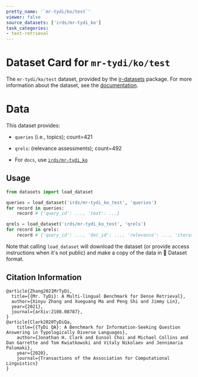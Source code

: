 ```yaml
---
pretty_name: '`mr-tydi/ko/test`'
viewer: false
source_datasets: ['irds/mr-tydi_ko']
task_categories:
- text-retrieval
---
```


# Dataset Card for `mr-tydi/ko/test`

The `mr-tydi/ko/test` dataset, provided by the [ir-datasets](https://ir-datasets.com/) package.
For more information about the dataset, see the [documentation](https://ir-datasets.com/mr-tydi#mr-tydi/ko/test).

# Data

This dataset provides:
 - `queries` (i.e., topics); count=421
 - `qrels`: (relevance assessments); count=492

 - For `docs`, use [`irds/mr-tydi_ko`](https://huggingface.co/datasets/irds/mr-tydi_ko)

## Usage

```python
from datasets import load_dataset

queries = load_dataset('irds/mr-tydi_ko_test', 'queries')
for record in queries:
    record # {'query_id': ..., 'text': ...}

qrels = load_dataset('irds/mr-tydi_ko_test', 'qrels')
for record in qrels:
    record # {'query_id': ..., 'doc_id': ..., 'relevance': ..., 'iteration': ...}

```

Note that calling `load_dataset` will download the dataset (or provide access instructions when it's not public) and make a copy of the
data in 🤗 Dataset format.

## Citation Information

```
@article{Zhang2021MrTyDi,
  title={{Mr. TyDi}: A Multi-lingual Benchmark for Dense Retrieval}, 
  author={Xinyu Zhang and Xueguang Ma and Peng Shi and Jimmy Lin},
  year={2021},
  journal={arXiv:2108.08787},
}
@article{Clark2020TyDiQa,
    title={{TyDi QA}: A Benchmark for Information-Seeking Question Answering in Typologically Diverse Languages},
    author={Jonathan H. Clark and Eunsol Choi and Michael Collins and Dan Garrette and Tom Kwiatkowski and Vitaly Nikolaev and Jennimaria Palomaki},
    year={2020},
    journal={Transactions of the Association for Computational Linguistics}
}
```
